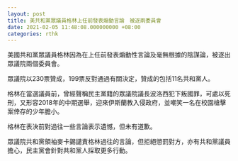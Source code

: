```yaml
---
layout: post
title: 美共和黨眾議員格林上任前發表煽動言論　被逐兩委員會
date: 2021-02-05 11:48:08.000000000 +08:00
categories: rthk
---
```


美國共和黨眾議員格林因為在上任前發表煽動性言論及毫無根據的陰謀論，被逐出眾議院兩個委員會。

眾議院以230票贊成，199票反對通過有關決定，贊成的包括11名共和黨人。

格林在當選議員前，曾經聲稱民主黨籍的眾議院議長波洛西犯下叛國罪，可處以死刑，又形容2018年的中期選舉，迎來伊斯蘭教入侵政府，並嘲笑一名在校園槍擊案倖存的少年膽小。

格林在表決前對過往一些言論表示遺憾，但未有道歉。

眾議院共和黨領袖麥卡錫譴責格林過往的言論，但拒絕懲罰對方，亦有共和黨議員擔心，民主黨會針對共和黨人採取更多行動。
